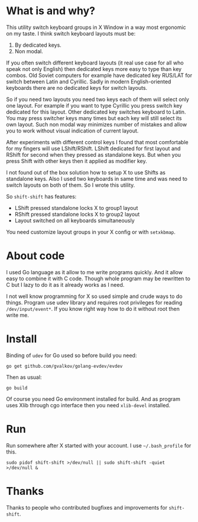 What is and why?
================

This utility switch keyboard groups in X Window in a way most
ergonomic on my taste. I think switch keyboard layouts must be:

1. By dedicated keys.
2. Non modal.

If you often switch different keyboard layouts (it real use case
for all who speak not only English) then dedicated keys more easy
to type than key combos. Old Soviet computers for example have
dedicated key RUS/LAT for switch between Latin and Cyrillic. Sadly
in modern English-oriented keyboards there are no dedicated keys
for switch layouts.

So if you need two layouts you need two keys each of them will select
only one layout. For example if you want to type Cyrillic you press switch
key dedicated for this layout. Other dedicated key switches keyboard to Latin.
You may press switcher keys many times but each key will still select its own
layout. Such non modal way minimizes number of mistakes and allow you to work
without visual indication of current layout.

After experiments with different control keys I found that most
comfortable for my fingers will use LShift/RShift. LShift dedicated
for first layout and RShift for second when they pressed as standalone
keys. But when you press Shift with other keys then it applied as
modifier key.

I not found out of the box solution how to setup X to use Shifts as
standalone keys. Also I used two keyboards in same time and was need
to switch layouts on both of them. So I wrote this utility.

So `shift-shift` has features:

* LShift pressed standalone locks X to group1 layout
* RShift pressed standalone locks X to group2 layout
* Layout switched on all keyboards simultaneously

You need customize layout groups in your X config or with `setxkbmap`.

About code
==========

I used Go language as it allow to me write programs quickly. And it allow
easy to combine it with C code. Though whole program may be rewritten to C
but I lazy to do it as it already works as I need.

I not well know programming for X so used simple and crude ways to do things.
Program use udev library and requires root privileges for reading `/dev/input/event*`.
If you know right way how to do it without root then write me.

Install
=======

Binding of `udev` for Go used so before build you need:

    go get github.com/gvalkov/golang-evdev/evdev

Then as usual:

    go build

Of course you need Go environment installed for build. 
And as program uses Xlib through cgo interface then you need `xlib-devel`
installed.

Run
====

Run somewhere after X started with your account. I use `~/.bash_profile` for
this.

    sudo pidof shift-shift >/dev/null || sudo shift-shift -quiet >/dev/null &

Thanks
======

Thanks to people who contributed bugfixes and improvements for `shift-shift`.
